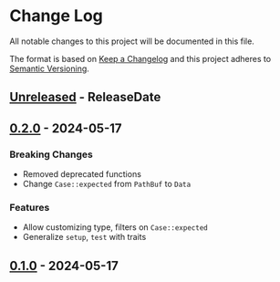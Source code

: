 # Change Log
All notable changes to this project will be documented in this file.

The format is based on [Keep a Changelog](http://keepachangelog.com/)
and this project adheres to [Semantic Versioning](http://semver.org/).

<!-- next-header -->
## [Unreleased] - ReleaseDate

## [0.2.0] - 2024-05-17

### Breaking Changes

- Removed deprecated functions
- Change `Case::expected` from `PathBuf` to `Data`

### Features

- Allow customizing type, filters on `Case::expected`
- Generalize `setup`, `test` with traits

## [0.1.0] - 2024-05-17

<!-- next-url -->
[Unreleased]: https://github.com/assert-rs/trycmd/compare/tryfn-v0.2.0...HEAD
[0.2.0]: https://github.com/assert-rs/trycmd/compare/tryfn-v0.1.0...tryfn-v0.2.0
[0.1.0]: https://github.com/assert-rs/trycmd/compare/3e293f6f6167270d85f57a7b59fd94590af6fa97...tryfn-v0.1.0

